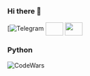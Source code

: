 ### Hi there 👋

<!--
**vimax0815/vimax0815** is a ✨ _special_ ✨ repository because its `README.md` (this file) appears on your GitHub profile.

Here are some ideas to get you started:

- 🔭 I’m currently working on ...
- 🌱 I’m currently learning ...
- 👯 I’m looking to collaborate on ...
- 🤔 I’m looking for help with ...
- 💬 Ask me about ...
- 📫 How to reach me: ...
- 😄 Pronouns: ...
- ⚡ Fun fact: ...

### :mailbox: How to reach me: yawgust@yandex.ru
<!-- ![Anurag's GitHub stats](https://github-readme-stats.vercel.app/api?username=RyzhkovIlya&theme=radical&show_icons=true)
[![Top Langs](https://github-readme-stats.vercel.app/api/top-langs/?username=RyzhkovIlya&layout=compact)](https://github.com/RyzhkovIlya/github-readme-stats)
<h3 align="left">Connect with me:</h3>
<p align="left"> -->
  
[![Telegram](https://t.me/yawgust)
<a href="https://vk.com/id261645280" target="blank"><img align="center" alt="" height="30" width="40" /></a>
<a href="https://www.kaggle.com/yawgust" target="blank"><img align="center" src="https://cdn.jsdelivr.net/npm/simple-icons@3.0.1/icons/linkedin.svg" alt="" height="30" width="40" /></a>
</p>

### Python 
![CodeWars](https://www.codewars.com/users/vimax0815)
